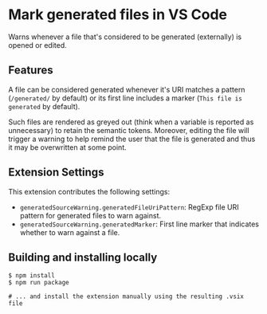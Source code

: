 # Mark generated files in VS Code

Warns whenever a file that's considered to be generated (externally) is opened or edited.

## Features

A file can be considered generated whenever it's URI matches a pattern (`/generated/` by default) or its first line includes a marker (`This file is generated` by default).

Such files are rendered as greyed out (think when a variable is reported as unnecessary) to retain the semantic tokens.
Moreover, editing the file will trigger a warning to help remind the user that the file is generated and thus it may be overwritten at some point.

## Extension Settings

This extension contributes the following settings:

- `generatedSourceWarning.generatedFileUriPattern`: RegExp file URI pattern for generated files to warn against.
- `generatedSourceWarning.generatedMarker`: First line marker that indicates whether to warn against a file.

## Building and installing locally

```script
$ npm install
$ npm run package

# ... and install the extension manually using the resulting .vsix file
```
